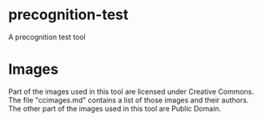 # precognition-test
A precognition test tool

# Images
Part of the images used in this tool are licensed under Creative Commons. The file "ccimages.md" contains a list of those images and their authors.
The other part of the images used in this tool are Public Domain.